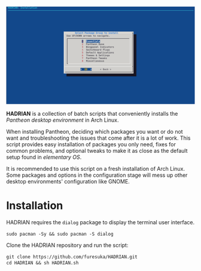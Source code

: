 ![](https://github.com/furesuka/HADRIAN/blob/128e5e9e8103f40dea1b91c536f6b1f40c8df623/Screenshots/installation%20stage.png)

**HADRIAN** is a collection of batch scripts that conveniently installs the *Pantheon desktop environment* in Arch Linux.

When installing Pantheon, deciding which packages you want or do not want and troubleshooting the issues that come after it is a lot of work. This script provides easy installation of packages you only need, fixes for common problems, and optional tweaks to make it as close as the default setup found in *elementary OS*.

It is recommended to use this script on a fresh installation of Arch Linux. Some packages and options in the configuration stage will mess up other desktop environments' configuration like GNOME.

# Installation

HADRIAN requires the `dialog` package to display the terminal user interface.

```
sudo pacman -Sy && sudo pacman -S dialog
```

Clone the HADRIAN repository and run the script:

```
git clone https://github.com/furesuka/HADRIAN.git
cd HADRIAN && sh HADRIAN.sh
```
